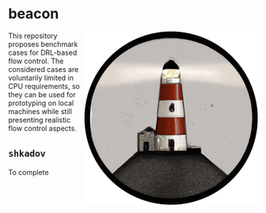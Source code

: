 # beacon

<p align="center">
  <img align="right" width="350" alt="logo" src="msc/logo.png">
</p>

This repository proposes benchmark cases for DRL-based flow control. The considered cases are voluntarily limited in CPU requirements, so they can be used for prototyping on local machines while still presenting realistic flow control aspects.

## `shkadov`

To complete

<p align="center">
  <img width="700" alt="" src="shkadov/save/shkadov.gif">
</p>
